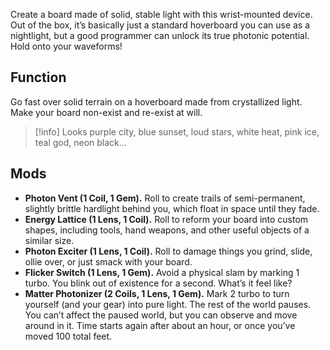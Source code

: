 Create a board made of solid, stable light with this wrist-mounted device. Out of the box, it’s basically just a standard hoverboard you can use as a nightlight, but a good programmer can unlock its true photonic potential. Hold onto your waveforms!

## Function

Go fast over solid terrain on a hoverboard made from crystallized light. Make your board non-exist and re-exist at will.

> [!info] Looks
> purple city, blue sunset, loud stars, white heat, pink ice, teal god, neon black...

## Mods

- **Photon Vent (1 Coil, 1 Gem).** Roll to create trails of semi-permanent, slightly brittle hardlight behind you, which float in space until they fade.
- **Energy Lattice (1 Lens, 1 Coil).** Roll to reform your board into custom shapes, including tools, hand weapons, and other useful objects of a similar size.
- **Photon Exciter (1 Lens, 1 Coil).** Roll to damage things you grind, slide, ollie over, or just smack with your board.
- **Flicker Switch (1 Lens, 1 Gem).** Avoid a physical slam by marking 1 turbo. You blink out of existence for a second. What’s it feel like?
- **Matter Photonizer (2 Coils, 1 Lens, 1 Gem).** Mark 2 turbo to turn yourself (and your gear) into pure light. The rest of the world pauses. You can’t affect the paused world, but you can observe and move around in it. Time starts again after about an hour, or once you’ve moved 100 total feet.